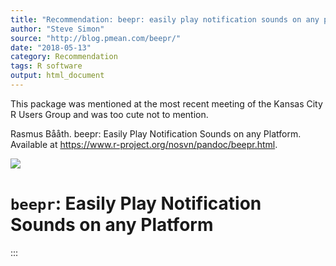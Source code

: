 ```yaml
---
title: "Recommendation: beepr: easily play notification sounds on any platform"
author: "Steve Simon"
source: "http://blog.pmean.com/beepr/"
date: "2018-05-13"
category: Recommendation
tags: R software
output: html_document
---
```


This package was mentioned at the most recent meeting of the Kansas City
R Users Group and was too cute not to mention.

<!---More--->

Rasmus Bååth. beepr: Easily Play Notification Sounds on any Platform.
Available at <https://www.r-project.org/nosvn/pandoc/beepr.html>.

![](../../../images/beepr01.png)



`beepr`: Easily Play Notification Sounds on any Platform
========================================================
:::

